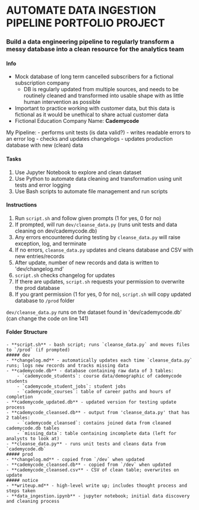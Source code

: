 # AUTOMATE DATA INGESTION PIPELINE PORTFOLIO PROJECT
### Build a data engineering pipeline to regularly transform a messy database into a clean resource for the analytics team

#### Info
- Mock database of long term cancelled subscribers for a fictional subscription company
	- DB is regularly updated from multiple sources, and needs to be routinely cleaned and transformed into usable shape with as little human intervention as possible
- Important to practice working with customer data, but this data is fictional as it would be unethical to share actual customer data
- Fictional Education Company Name: **Cademycode**

My Pipeline:
	- performs unit tests (is data valid?)
	- writes readable errors to an error log
	- checks and updates changelogs
	- updates production database with new (clean) data

#### Tasks
1. Use Jupyter Notebook to explore and clean dataset
2. Use Python to automate data cleaning and transformation using unit tests and error logging
3. Use Bash scripts to automate file management and run scripts

#### Instructions

1. Run `script.sh` and follow given prompts (1 for yes, 0 for no)
2. If prompted, will run `dev/cleanse_data.py` (runs unit tests and data cleaning on dev/cademycode.db)
3. Any errors encountered during testing by `cleanse_data.py` will raise exception, log, and terminate
4. If no errors, `cleanse_data.py` updates and cleans database and CSV with new entries/records
5. After update, number of new records and data is written to 'dev/changelog.md'
6. `script.sh` checks changelog for updates
7. If there are updates, `script.sh` requests your permission to overwrite the prod database
8. If you grant permission (1 for yes, 0 for no), `script.sh` will copy updated database to `/prod` folder

`dev/cleanse_data.py` runs on the dataset found in 'dev/cademycode.db' (can change the code on line 141)

#### Folder Structure
	- **script.sh** - bash script; runs `cleanse_data.py` and moves files to `/prod` (if prompted)
	##### dev
	- **changelog.md** - automatically updates each time `cleanse_data.py` runs; logs new records and tracks missing data
	- **cademycode.db** - database containing raw data of 3 tables:
		- `cademycode_students`: course data/demographic of cademycode students 
		- `cademycode_student_jobs`: student jobs 
		- `cademycode_courses`: table of career paths and hours of completion
	- **cademycode_updated.db** - updated version for testing update process
	- **cademycode_cleansed.db** - output from 'cleanse_data.py' that has 2 tables:
		- `cademycode_cleansed`: contains joined data from cleaned cademycode.db tables
		- `missing_data`: table containing incomplete data (left for analysts to look at)
	- **cleanse_data.py** - runs unit tests and cleans data from `cademycode.db`
	##### prod
	- **changelog.md** - copied from `/dev` when updated 
	- **cademycode_cleansed.db** - copied from `/dev` when updated
	- **cademycode_cleansed.csv** - CSV of clean table; overwrites on update
	##### notice
	- **writeup.md** - high-level write up; includes thought process and steps taken
	- **data_ingestion.ipynb** - jupyter notebook; initial data discovery and cleaning process